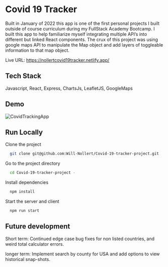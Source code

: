 
# Covid 19 Tracker 

Built in January of 2022 this app is one of the first personal projects I built outside of course curriculum during my FullStack Academy Bootcamp. I built this app to help familiarize myself integrating multiple API’s into different but linked React components. The crux of this project was using google maps API to manipulate the Map object and add layers of toggleable information to that map object.  

Live URL: https://nollertcovid19tracker.netlify.app/


## Tech Stack
Javascript, React, Express, ChartsJs, LeafletJS, GoogleMaps

## Demo
![CovidTrackingApp](https://user-images.githubusercontent.com/90637390/230632313-3afbf130-6835-426a-a1b3-917134536a7a.png)


## Run Locally

Clone the project
```bash
  git clone git@github.com:Will-Nollert/Covid-19-tracker-project.git
```
Go to the project directory
```bash
  cd Covid-19-tracker-project - 
```
Install dependencies
```bash
  npm install
```
Start the server and client
```bash
  npm run start
```
## Future development 
Short term: Continued edge case bug fixes for non listed countries, and weird total calculator errors.  

longer term: Implement search by county for USA and add options to view historical snap-shots. 





